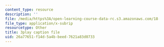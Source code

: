```yaml
---
content_type: resource
description: ''
file: /media/https%3A/open-learning-course-data-rc.s3.amazonaws.com/18-086-mathematical-methods-for-engineers-ii-spring-2006/26a77651f14d5a4bbeed7621a83d0733_vIydsgrYGIY.vtt
file_type: application/x-subrip
resourcetype: Other
title: 3play caption file
uid: 26a77651-f14d-5a4b-beed-7621a83d0733
---
```

